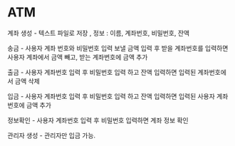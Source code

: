 # ATM
계좌 생성 - 텍스트 파일로 저장 , 정보 : 이름, 계좌번호, 비밀번호, 잔액

송금 - 사용자 계좌 번호와 비밀번호 입력  보낼 금액 입력 후
	받을 계좌번호를 입력하면 사용자 계좌에서 금액 빼고, 받는 계좌번호에 금액 추가

출금 - 사용자 계좌번호 입력 후 비밀번호 입력 하고 잔액 입력하면 입력된 계좌번호에서
	금액 삭제

입금 - 사용자 계좌번호 입력 후 비밀번호 입력 하고 잔액 입력하면 입력된 사용자 계좌번호에
	금액 추가

정보확인 - 사용자 계좌번호 입력 후 비밀번호 입력하면 계좌 정보 확인



관리자 생성 - 관리자만 입금 가능.

